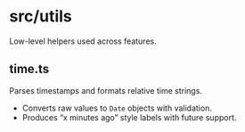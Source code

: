 # src/utils

Low-level helpers used across features.

## time.ts
Parses timestamps and formats relative time strings.
- Converts raw values to `Date` objects with validation.
- Produces “x minutes ago” style labels with future support.
